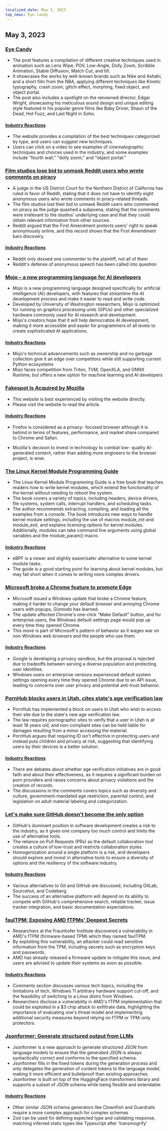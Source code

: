 ```yaml
---
localized_date: May 3, 2023
top_news: Eye Candy
---
```




## May 3, 2023

### [Eye Candy](https://eycndy.com)

- The post features a compilation of different creative techniques used in animation such as Lens Wipe, POV, Low-Angle, Dolly Zoom, Scribble Animation, Stable Diffusion, Match Cut, and tilt.
- It showcases the works by well-known brands such as Nike and Ashahi, and a short film from the NBA, applying different techniques like Kinetic typography, crash zoom, glitch effect, morphing, fixed object, and object portal.
- The post also includes a spotlight on the renowned director, Edgar Wright, showcasing his meticulous sound design and unique editing style featured in his popular genre films like Baby Driver, Shaun of the Dead, Hot Fuzz, and Last Night in Soho.

#### [Industry Reactions](http://news.ycombinator.com/item?id=35791575)

- The website provides a compilation of the best techniques categorized by type, and users can suggest new techniques.
- Users can click on a video to see examples of cinematographic techniques and choices used in the industry, and some examples include "fourth wall," "dolly zoom," and "object portal."

### [Film studios lose bid to unmask Reddit users who wrote comments on piracy](https://arstechnica.com/tech-policy/2023/05/judge-wont-force-reddit-to-identify-anonymous-users-who-discussed-piracy/)

- A judge in the US District Court for the Northern District of California has ruled in favor of Reddit, stating that it does not have to identify eight anonymous users who wrote comments in piracy-related threads.
- The film studios lost their bid to unmask Reddit users who commented on piracy as the judge quashed a subpoena, stating that the comments were irrelevant to the studios' underlying case and that they could obtain relevant information from other sources.
- Reddit argued that the First Amendment protects users' right to speak anonymously online, and this record shows that the First Amendment bars discovery.

#### [Industry Reactions](http://news.ycombinator.com/item?id=35787080)

- Reddit only doxxed one commenter to the plaintiff, not all of them
- Reddit's defense of anonymous speech has been called into question

### [Mojo – a new programming language for AI developers](https://www.modular.com/mojo)

- Mojo is a new programming language designed specifically for artificial intelligence (AI) developers, with features that streamline the AI development process and make it easier to read and write code.
- Developed by University of Washington researchers, Mojo is optimized for running on graphics processing units (GPUs) and other specialized hardware commonly used for AI research and development.
- Mojo's creators hope that it will help democratize AI development, making it more accessible and easier for programmers of all levels to create sophisticated AI applications.

#### [Industry Reactions](http://news.ycombinator.com/item?id=35790367)

- Mojo's technical advancements such as ownership and no garbage collection give it an edge over competitors while still supporting current Python ecosystems
- Mojo faces competition from Triton, TVM, OpenXLA, and ONNX Runtime, but offers a new option for machine learning and AI developers

### [Fakespot Is Acquired by Mozilla](https://www.fakespot.com/post/fakespot-acquired-by-mozilla)

- This website is best experienced by visiting the website directly.
- Please visit the website to read the article.

#### [Industry Reactions](http://news.ycombinator.com/item?id=35789963)

- Firefox is considered as a privacy- focused browser although it is behind in terms of features, performance, and market share compared to Chrome and Safari.

- Mozilla's decision to invest in technology to combat low- quality AI- generated content, rather than adding more engineers to the browser project, is wise.

### [The Linux Kernel Module Programming Guide](https://sysprog21.github.io/lkmpg/)

- The Linux Kernel Module Programming Guide is a free book that teaches readers how to write kernel modules, which extend the functionality of the kernel without needing to reboot the system.
- The book covers a variety of topics, including headers, device drivers, file systems, system calls, interrupt handlers, and scheduling tasks.
- The author recommends extracting, compiling, and loading all the examples from a console. The book introduces new ways to handle kernel module settings, including the use of macros module_init and module_exit, and explains licensing options for kernel modules. Additionally, modules can take command line arguments using global variables and the module_param() macro.

#### [Industry Reactions](http://news.ycombinator.com/item?id=35782630)

- eBPF is a newer and slightly easier/safer alternative to some kernel module tasks.
- The guide is a good starting point for learning about kernel modules, but may fall short when it comes to writing more complex drivers.

### [Microsoft broke a Chrome feature to promote Edge](https://gizmodo.com/microsoft-windows-google-chrome-feature-broken-edge-1850392901)

- Microsoft issued a Windows update that broke a Chrome feature, making it harder to change your default browser and annoying Chrome users with popups, Gizmodo has learned.
- The update affected Chrome's one-click "Make Default" button, and for enterprise users, the Windows default settings page would pop up every time they opened Chrome.
- This move is part of Microsoft's pattern of behavior as it wages war on non-Windows web browsers and the people who use them.

#### [Industry Reactions](http://news.ycombinator.com/item?id=35787707)

- Google is developing a privacy sandbox, but the proposal is rejected due to tradeoffs between serving a diverse population and protecting user identities.
- Windows users on enterprise versions experienced default system settings opening every time they opened Chrome due to an API issue, leading to concerns over user privacy and potential anti-trust behavior.

### [PornHub blocks users in Utah, cites state's age verification law](https://kslnewsradio.com/2003298/adult-website-pornhub-blocks-users-in-utah-from-accessing-the-site/)

- PornHub has implemented a block on users in Utah who wish to access their site due to the state's new age verification law.
- The law requires pornographic sites to verify that a user in Utah is at least 18 years old, and non-compliant sites can be held liable for damages resulting from a minor accessing the material.
- PornHub argues that requiring ID isn't effective in protecting users and instead puts children and privacy at risk, suggesting that identifying users by their devices is a better solution.

#### [Industry Reactions](http://news.ycombinator.com/item?id=35786086)

- There are debates about whether age verification initiatives are in good faith and about their effectiveness, as it requires a significant burden on porn providers and raises concerns about privacy violations and the creation of records.
- The discussions in the comments covers topics such as diversity and culture, government-mandated age restriction, parental control, and legislation on adult material labeling and categorization.

### [Let's make sure GitHub doesn't become the only option](https://blog.edwardloveall.com/lets-make-sure-github-doesnt-become-the-only-option)

- GitHub's dominant position in software development creates a risk to the industry, as it gives one company too much control and limits the use of alternative tools.
- The reliance on Pull Requests (PRs) as the default collaboration tool creates a culture of low-trust and restricts collaboration styles.
- Homogenization around a single platform is a risk, and developers should explore and invest in alternative tools to ensure a diversity of options and the resiliency of the software industry.

#### [Industry Reactions](http://news.ycombinator.com/item?id=35787102)

- Various alternatives to Git and GitHub are discussed, including GitLab, Sourcehut, and Codeberg.
- The success of an alternative platform will depend on its ability to compete with GitHub's comprehensive search, reliable tracker, issue tracker integration, and basic documentation expectations.

### [faulTPM: Exposing AMD fTPMs' Deepest Secrets](https://arxiv.org/abs/2304.14717)

- Researchers at the Fraunhofer Institute discovered a vulnerability in AMD's fTPM (firmware-based TPM) which they named faulTPM.
- By exploiting this vulnerability, an attacker could read sensitive information from the TPM, including secrets such as encryption keys and passwords.
- AMD has already released a firmware update to mitigate this issue, and users are advised to update their systems as soon as possible.

#### [Industry Reactions](http://news.ycombinator.com/item?id=35787195)

- Comments section discusses various tech topics, including the limitations of tech, Windows 11 arbitrary hardware support cut-off, and the feasibility of switching to a Linux distro from Windows.
- Researchers disclose a vulnerability in AMD's fTPM implementation that could be exploited in a $3 chip attack to exfiltrate data, highlighting the importance of evaluating one's threat model and implementing additional security measures beyond relying on fTPM or TPM-only protectors.

### [Jsonformer: Generate structured output from LLMs](https://github.com/1rgs/jsonformer)

- Jsonformer is a new approach to generate structured JSON from language models to ensure that the generated JSON is always syntactically correct and conforms to the specified schema.
- Jsonformer fills in the fixed tokens during the generation process and only delegates the generation of content tokens to the language model, making it more efficient and bulletproof than existing approaches.
- Jsonformer is built on top of the HuggingFace transformers library and supports a subset of JSON schema while being flexible and extendable.

#### [Industry Reactions](http://news.ycombinator.com/item?id=35790092)

- Other similar JSON schema generators like Clownfish and Guardrails require a more complex approach for complex schemas
- Zod can be used for defining expected type and validating response, matching inferred static types like Typescript after 'transmogrify'

</Steps>
